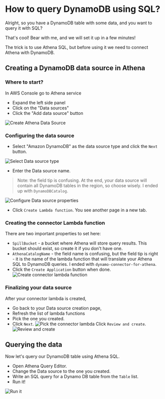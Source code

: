 # How to query DynamoDB using SQL?

Alright, so you have a DynamoDB table with some data, and you want to query it with SQL?

That's cool! Bear with me, and we will set it up in a few minutes!

The trick is to use Athena SQL, but before using it we need to connect Athena with DynamoDB.

## Creating a DynamoDB data source in Athena

### Where to start?

In AWS Console go to Athena service

* Expand the left side panel
* Click on the "Data sources"
* Click the "Add data source" button

![](https://ik.imagekit.io/wp8orxehk/differ/community/yury-prokashev-edufun-me/query_dynamo_data_with_athena._01_2IGU3fXlf.png "Create Athena Data Source")

### Configuring the data source

* Select "Amazon DynamoDB" as the data source type and click the `Next` button.

![](https://ik.imagekit.io/wp8orxehk/differ/community/yury-prokashev-edufun-me/query_dynamo_data_with_athena._02_DbYbtw7zm.png "Select Data source type")

* Enter the Data source name.

> Note: the field tip is confusing.
> At the end, your data source will contain all DynamoDB tables in the region, so choose wisely.
> I ended up with `DynamoDBCatalog`.

![](https://ik.imagekit.io/wp8orxehk/differ/community/yury-prokashev-edufun-me/query_dynamo_data_with_athena._03_BpEHtmyx8.png "Configure Data source properties")

* Click `Create Lambda function`. You see another page in a new tab.

### Creating the connector Lambda function

There are two important properties to set here:

* `SpillBucket` - a bucket where Athena will store query results. This bucket should exist, so create it if you don't have one.
* `AthenaCatalogName` - the field name is confusing, but the field tip is right - it is the name of the lambda function that will translate your Athena SQL to DynamoDB queries. I ended with `dynamo-connector-for-athena`.
* Click the `Create Application` button when done.
  ![](https://ik.imagekit.io/wp8orxehk/differ/community/yury-prokashev-edufun-me/query_dynamo_data_with_athena._04_MoNWKSZxB.png "Create connector lambda function")

### Finalizing your data source

After your connector lambda is created,

* Go back to your Data source creation page,
* Refresh the list of lambda functions
* Pick the one you created.
* Click `Next`.
  ![](https://ik.imagekit.io/wp8orxehk/differ/community/yury-prokashev-edufun-me/query_dynamo_data_with_athena._05_rcxnv_k1J.png "Pick the connector lambda")
  Click `Review and create`.
  ![](https://ik.imagekit.io/wp8orxehk/differ/community/yury-prokashev-edufun-me/query_dynamo_data_with_athena._06_FqeIA4hRE.png "Review and create")

## Querying the data

Now let's query our DynamoDB table using Athena SQL.

* Open Athena Query Editor.
* Change the Data source to the one you created.
* Write an SQL query for a Dynamo DB table from the `Table` list.
* Run it!

![](https://ik.imagekit.io/wp8orxehk/differ/community/yury-prokashev-edufun-me/query_dynamo_data_with_athena._08_8C9MQE5yV.png "Run it")